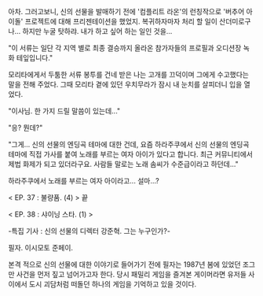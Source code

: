 아차. 그러고보니, 신의 선물을 발매하기 전에 '컴플리트 라온'의 런칭작으로 '버추어 아이돌' 프로젝트에 대해 프리젠테이션을 했었지. 복귀하자마자 처리 할 일이 
산더미로구나... 
하지만 누굴 탓하랴. 내가 하고 싶어 하는 일인 것을... 

"이 서류는 일단 각 지역 별로 최종 결승까지 올라온 참가자들의 프로필과 오디션장 녹화 테잎입니다." 

모리타에게서 두툼한 서류 봉투를 건네 받은 나는 고개를 끄덕이며 그에게 수고했다는 말을 전해 주었다. 
그때 모리타 곁에 있던 우치무라가 잠시 내 눈치를 살피더니 입을 열었다. 

"이사님. 한 가지 드릴 말씀이 있는데..." 

"응? 뭔데?" 

"그게... 신의 선물의 엔딩곡 테마에 대한 건데, 요즘 하라주쿠에서 신의 선물의 엔딩곡 테마에 직접 가사를 붙여 노래를 부르는 여자 아이가 있다고 합니다. 최근 커뮤니티에서 제법 화제가 되고 있더라구요. 사람들 말로는 노래 솜씨가 수준급이라고 하던데..." 

하라주쿠에서 노래를 부르는 여자 아이라고... 설마...?

< EP. 37 : 불량품. (4) > 끝

< EP. 38 : 샤이닝 스타. (1) >

-특집 기사 : 신의 선물의 디렉터 강준혁. 그는 누구인가?- 

필자. 이시모토 준페이. 

본격 적으로 신의 선물에 대한 이야기로 들어가기 전에 필자는 1987년 봄에 있었던 조그만 사건을 먼저 짚고 넘어가고자 한다. 
당시 패밀리 게임을 즐겨본 게이머라면 유저들 사이에서 도시 괴담처럼 떠돌던 하나의 게임을 기억하고 있을 것이다. 